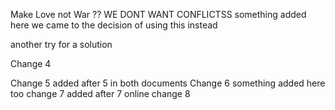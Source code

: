 Make Love not War ??
WE DONT WANT CONFLICTSS
something added here
we came to the decision of using this instead

another try for a solution

Change 4

Change 5
added after 5 in both documents 
Change 6
something added here too 
change 7
added after 7 online
change 8
